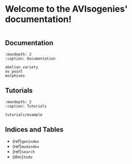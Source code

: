 # Welcome to the AVIsogenies' documentation!

```{include} ../../README.md
```

## Documentation

```{toctree}
:maxdepth: 2
:caption: Documentation

abelian_variety
av_point
morphisms
```

## Tutorials

```{toctree}
:maxdepth: 2
:caption: Tutorials

tutorials/example
```

## Indices and Tables

* {ref}`genindex`
* {ref}`modindex`
* {ref}`search`
* {doc}`todo`

